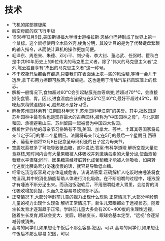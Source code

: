 # 技术
+ 飞机的尾部螺旋桨
+ 航空母舰的双飞行甲板
+ 1968年12月9日,美国斯坦福大学博士道格拉斯·恩格尔巴特制成了世界上第一个鼠标。这个鼠标使用全木质外壳,棱角分明，其设计目的是为了代替键盘繁琐的输入指令，从而使计算机的操作更加简便。
+ 毛泽东、周恩来、朱德、邓小平、刘少奇、李大钊、董必武、任弼时、瞿秋白是中共90年历史上的9位伟大的马克思主义者。除了“伟大的马克思主义者”之外,陈云独自享有“杰出的马克思主义者"这一称号。
+ 不干胶撕开后都会有痕迹,只要我们在表面涂上浓—些的风油精,等待一会儿干透后,拿干布用力擦即可脱落,不留痕迹。这也适用于清除汽车挡风玻璃上的标志。
+ 解析—般情况下,食物超过60℃会引起黏膜充血等病变;若超过70°℃，会直接损伤食管、胃。因此,进食温度应该保持在35℃至40℃,最好不超过45℃，即吃起来稍微温热即可,趁热吃不是好习惯。
+ 解析苏州园林素有“江南园林甲天下,苏州园林甲江南"的美誉。其中,拙政园是苏州园林中最有名也是现存最大的古典园林,被称为“中国园林之母”，与北京颐和园、承德避暑山庄、苏州留园一起被誉为中国四大名园。
+ 解析世界各地的母亲节习俗略有不同,美国、加拿大、芬兰、土耳其等国家将母亲节定于5月的第二个星期日。法国将母亲节定在5月的最后一个星期日,西班牙、葡萄牙则将12月8日纪念圣母玛利亚的日子定为母亲节。
+ 空腹吃荔枝多了可能导致低血糖，这种说法.答案:有科学道理 解析空腹大量进食荔枝,短时间内会有大量果糖被人体吸收并刺激胰岛素的大量分泌,使血液葡萄糖水平骤降;同时，因果糖需经肝脏转化成葡萄糖才能被人体吸收，如果转化速度比胰岛素分泌速度慢的话，就容易导致低血糖。
+ 经常吃汤泡饭容易对身体造成危害，该说法答案:正确解析人吃饭时由唾液将食物湿润,其中的消化酶能帮助人体进行消化吸收。在不断咀嚼的过程中，唾液腺才有唾液不断分泌出来。而汤泡饭泡软后，不用细嚼就进入胃里，会给胃的消化吸收增加负担，久而久之容易导致胃部不适。
+ 正常情况下,大部分学龄前儿童的视力出现什么现象 正常情况下,大部分学龄前儿童的视力出现什么现象 解析正常情况下，新生儿双眼都处于远视状态，随着生长发育才逐渐趋于正常。学龄前儿童大多会有200~400度的生理性远视，随着生长发育,眼球会变大、变圆，眼轴变长，眼球会基本定型，“远视"会逐渐减弱或消失。
+ 高考的同学们,如果想让午饭后不那么容易.犯困，可以 高考的同学们,如果想让午饭后不那么容易.犯困，可以